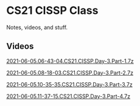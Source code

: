 # CS21 CISSP Class

Notes, videos, and stuff.

## Videos

[2021-06-05.06-43-04.CS21.CISSP.Day-3.Part-1.7z](https://github.com/jasonadsit/cs21-cissp/releases/download/latest/2021-06-05.06-43-04.CS21.CISSP.Day-3.Part-1.7z)

[2021-06-05.08-18-03.CS21.CISSP.Day-3.Part-2.7z](https://github.com/jasonadsit/cs21-cissp/releases/download/latest/2021-06-05.08-18-03.CS21.CISSP.Day-3.Part-2.7z)

[2021-06-05.10-35-35.CS21.CISSP.Day-3.Part-3.7z](https://github.com/jasonadsit/cs21-cissp/releases/download/latest/2021-06-05.10-35-35.CS21.CISSP.Day-3.Part-3.7z)

[2021-06-05.11-37-15.CS21.CISSP.Day-3.Part-4.7z](https://github.com/jasonadsit/cs21-cissp/releases/download/latest/2021-06-05.11-37-15.CS21.CISSP.Day-3.Part-4.7z)
